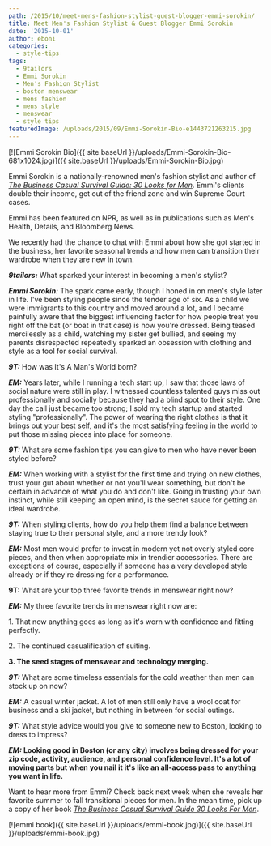 ```yaml
---
path: /2015/10/meet-mens-fashion-stylist-guest-blogger-emmi-sorokin/
title: Meet Men's Fashion Stylist & Guest Blogger Emmi Sorokin
date: '2015-10-01'
author: eboni
categories:
  - style-tips
tags:
  - 9tailors
  - Emmi Sorokin
  - Men's Fashion Stylist
  - boston menswear
  - mens fashion
  - mens style
  - menswear
  - style tips
featuredImage: /uploads/2015/09/Emmi-Sorokin-Bio-e1443721263215.jpg
---
```

[![Emmi Sorokin Bio]({{ site.baseUrl }}/uploads/Emmi-Sorokin-Bio-681x1024.jpg)]({{ site.baseUrl }}/uploads/Emmi-Sorokin-Bio.jpg)

Emmi Sorokin is a nationally-renowned men's fashion stylist and author of [_The Business Casual Survival Guide: 30 Looks for Men_](http://www.amazon.com/The-Business-Casual-Survival-Guide/dp/0615925138/). Emmi's clients double their income, get out of the friend zone and win Supreme Court cases.

Emmi has been featured on NPR, as well as in publications such as Men's Health, Details, and Bloomberg News.

We recently had the chance to chat with Emmi about how she got started in the business, her favorite seasonal trends and how men can transition their wardrobe when they are new in town.

**_9tailors:_** What sparked your interest in becoming a men's stylist?

**_Emmi Sorokin:_** The spark came early, though I honed in on men's style later in life. I've been styling people since the tender age of six. As a child we were immigrants to this country and moved around a lot, and I became painfully aware that the biggest influencing factor for how people treat you right off the bat (or boat in that case) is how you're dressed. Being teased mercilessly as a child, watching my sister get bullied, and seeing my parents disrespected repeatedly sparked an obsession with clothing and style as a tool for social survival.

**_9T:_** How was It's A Man's World born?

**_EM:_** Years later, while I running a tech start up, I saw that those laws of social nature were still in play. I witnessed countless talented guys miss out professionally and socially because they had a blind spot to their style. One day the call just became too strong; I sold my tech startup and started styling "professionally". The power of wearing the right clothes is that it brings out your best self, and it's the most satisfying feeling in the world to put those missing pieces into place for someone.

**_9T:_** What are some fashion tips you can give to men who have never been styled before?

_**EM:**_ When working with a stylist for the first time and trying on new clothes, trust your gut about whether or not you'll wear something, but don't be certain in advance of what you do and don't like. Going in trusting your own instinct, while still keeping an open mind, is the secret sauce for getting an ideal wardrobe.

_**9T:**_ When styling clients, how do you help them find a balance between staying true to their personal style, and a more trendy look?

_**EM:**_ Most men would prefer to invest in modern yet not overly styled core pieces, and then when appropriate mix in trendier accessories. There are exceptions of course, especially if someone has a very developed style already or if they're dressing for a performance. 

**9T:** What are your top three favorite trends in menswear right now?

_**EM:**_ My three favorite trends in menswear right now are:

1\. That now anything goes as long as it's worn with confidence and fitting perfectly.

2\. The continued casualification of suiting.

**3\. The seed stages of menswear and technology merging.**

**_9T:_** What are some timeless essentials for the cold weather than men can stock up on now?

_**EM:**_ A casual winter jacket. A lot of men still only have a wool coat for business and a ski jacket, but nothing in between for social outings.

_**9T:**_ What style advice would you give to someone new to Boston, looking to dress to impress?

****_EM:_** Looking good in Boston (or any city) involves being dressed for your zip code, activity, audience, and personal confidence level. It's a lot of moving parts but when you nail it it's like an all-access pass to anything you want in life.**

Want to hear more from Emmi? Check back next week when she reveals her favorite summer to fall transitional pieces for men. In the mean time, pick up a copy of her book _[The Business Casual Survival Guide 30 Looks For Men](http://www.amazon.com/The-Business-Casual-Survival-Guide/dp/0615925138/)_.

[![emmi book]({{ site.baseUrl }}/uploads/emmi-book.jpg)]({{ site.baseUrl }}/uploads/emmi-book.jpg)